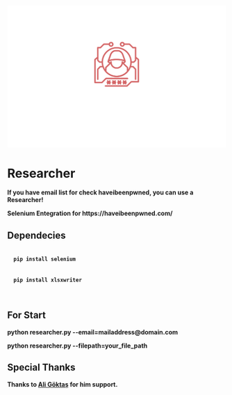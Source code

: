 <html>
<head>
</head>
<body>
  <div><img src="img/researcher.svg" /></div>
  <div>
  <h1><b>Researcher<b></h1>
  <p>If you have email list for check haveibeenpwned, you can use a Researcher!</p>
  <p>Selenium Entegration for https://haveibeenpwned.com/</p>
  </div>

  <div>
  <h2>Dependecies</h2>
  <pre>
  <code>
  pip install selenium
  </br>
  pip install xlsxwriter
  </code>
  </div>
  
  <div>
  <h2>For Start</h2>
  <p>python researcher.py --email=mailaddress@domain.com</p>
  <p>python researcher.py --filepath=your_file_path</p>
  </div>
  
  <div>
  <h2>Special Thanks</h2>
  <p>Thanks to <a href="https://github.com/aligoktas">Ali Göktaş</a> for him support.</p>
  </div>
  
  </body>
</html>

